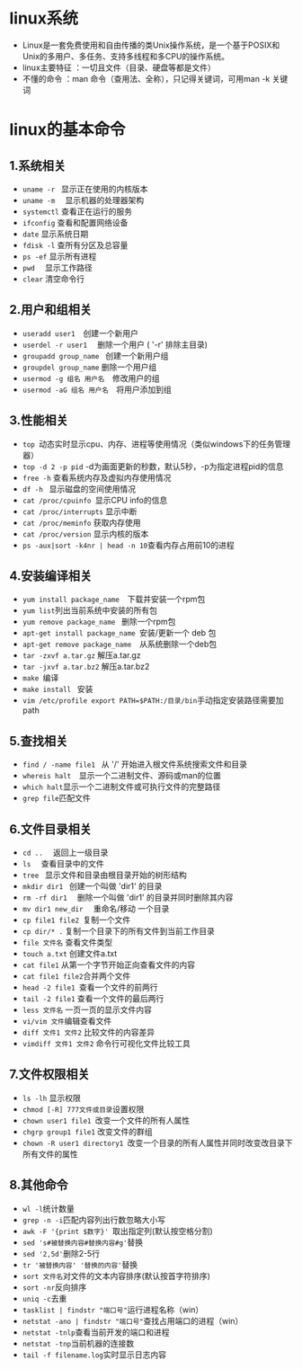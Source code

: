 # linux系统
- Linux是一套免费使用和自由传播的类Unix操作系统，是一个基于POSIX和Unix的多用户、多任务、支持多线程和多CPU的操作系统。
- linux主要特征 ：一切且文件（目录、硬盘等都是文件）
- 不懂的命令 ：man 命令（查用法、全称），只记得关键词，可用man -k 关键词
# linux的基本命令
## 1.系统相关
- `uname -r ` 显示正在使用的内核版本
- `uname -m  ` 显示机器的处理器架构
- `systemctl` 查看正在运行的服务
- `ifconfig` 查看和配置网络设备
- `date`    显示系统日期
- `fdisk -l` 查所有分区及总容量
- `ps -ef` 显示所有进程
- `pwd  ` 显示工作路径
- `clear`  清空命令行
## 2.用户和组相关
- `useradd user1  `创建一个新用户
- `userdel -r user1  `  删除一个用户 ( '-r' 排除主目录)
- `groupadd group_name ` 创建一个新用户组
- `groupdel group_name` 删除一个用户组
- `usermod -g 组名 用户名`　修改用户的组
- `usermod -aG 组名 用户名`　将用户添加到组
## 3.性能相关
- `top `动态实时显示cpu、内存、进程等使用情况（类似windows下的任务管理器）
- `top -d 2 -p pid` -d为画面更新的秒数，默认5秒，-p为指定进程pid的信息
- `free -h` 查看系统内存及虚拟内存使用情况
- `df -h ` 显示磁盘的空间使用情况
- `cat /proc/cpuinfo `显示CPU info的信息
- `cat /proc/interrupts`   显示中断
- `cat /proc/meminfo`  获取内存使用
- `cat /proc/version`   显示内核的版本
- `ps -aux|sort -k4nr | head -n 10`查看内存占用前10的进程
## 4.安装编译相关
- `yum install package_name  `下载并安装一个rpm包
- `yum list`列出当前系统中安装的所有包
- `yum remove package_name ` 删除一个rpm包
- `apt-get install package_name `安装/更新一个 deb 包
- `apt-get remove package_name  `从系统删除一个deb包
- `tar -zxvf a.tar.gz` 解压a.tar.gz
- `tar -jxvf a.tar.bz2` 解压a.tar.bz2
- `make `编译
- `make install ` 安装
- `vim /etc/profile export PATH=$PATH:/目录/bin`手动指定安装路径需要加path
## 5.查找相关
- `find / -name file1 ` 从 '/' 开始进入根文件系统搜索文件和目录
- `whereis halt  `显示一个二进制文件、源码或man的位置
- `which halt`显示一个二进制文件或可执行文件的完整路径
- `grep file`匹配文件
## 6.文件目录相关
- `cd ..  ` 返回上一级目录
- `ls  ` 查看目录中的文件
- `tree ` 显示文件和目录由根目录开始的树形结构
- `mkdir dir1 ` 创建一个叫做 'dir1' 的目录
- `rm -rf dir1  ` 删除一个叫做 'dir1' 的目录并同时删除其内容
- `mv dir1 new_dir  ` 重命名/移动 一个目录
- `cp file1 file2 `复制一个文件
- `cp dir/* .` 复制一个目录下的所有文件到当前工作目录
- `file 文件名` 查看文件类型
- `touch a.txt` 创建文件a.txt
- `cat file1` 从第一个字节开始正向查看文件的内容
- `cat file1 file2`合并两个文件
- `head -2 file1 `查看一个文件的前两行
- `tail -2 file1` 查看一个文件的最后两行
- `less 文件名` 一页一页的显示文件内容
- `vi/vim 文件`编辑查看文件
- `diff 文件1 文件2` 比较文件的内容差异
- `vimdiff 文件1 文件2` 命令行可视化文件比较工具
## 7.文件权限相关
- `ls -lh`  显示权限
- `chmod [-R] 777文件或目录`设置权限
- `chown user1 file1 `改变一个文件的所有人属性  
- `chgrp group1 file1`  改变文件的群组
- `chown -R user1 directory1 `改变一个目录的所有人属性并同时改变改目录下所有文件的属性
## 8.其他命令
- `wl -l`统计数量
- `grep -n -i`匹配内容列出行数忽略大小写
- `awk -F '{print $数字}' `取出指定列(默认按空格分割)
- `sed 's#被替换内容#替换内容#g'`替换
- `sed '2,5d'`删除2-5行
- `tr '被替换内容' '替换的内容'`替换
- `sort 文件名`对文件的文本内容排序(默认按首字符排序)
- `sort -nr`反向排序
- `uniq -c`去重
- `tasklist | findstr "端口号"`运行进程名称（win）
- `netstat -ano | findstr "端口号"`查找占用端口的进程（win）
- `netstat -tnlp`查看当前开发的端口和进程
- `netstat -tnp`当前机器的连接数
- `tail -f filename.log`实时显示日志内容
